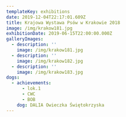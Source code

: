 ```yaml
---
templateKey: exhibitions
date: 2019-12-04T22:17:01.609Z
title: Krajowa Wystawa Psów w Krakowie 2018
image: /img/krakow181.jpg
exhibitionDate: 2019-06-15T22:00:00.000Z
galleryImages:
  - description: ''
    image: /img/krakow181.jpg
  - description: ''
    image: /img/krakow182.jpg
  - description: ''
    image: /img/krakow183.jpg
dogs:
  - achievements:
      - lok.1
      - CWC
      - BOB
    dog: DALIA Owieczka Świętokrzyska
---
```


